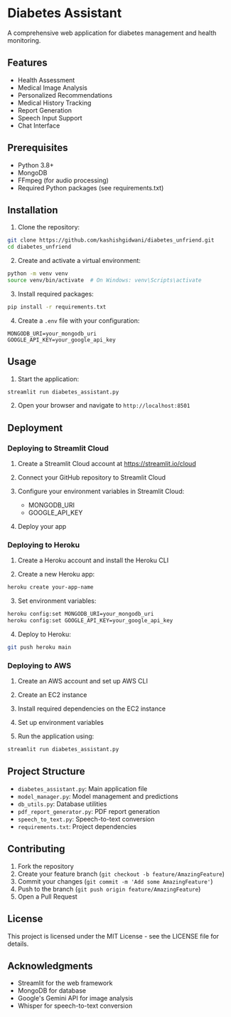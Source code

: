 # Diabetes Assistant

A comprehensive web application for diabetes management and health monitoring.

## Features

- Health Assessment
- Medical Image Analysis
- Personalized Recommendations
- Medical History Tracking
- Report Generation
- Speech Input Support
- Chat Interface

## Prerequisites

- Python 3.8+
- MongoDB
- FFmpeg (for audio processing)
- Required Python packages (see requirements.txt)

## Installation

1. Clone the repository:
```bash
git clone https://github.com/kashishgidwani/diabetes_unfriend.git
cd diabetes_unfriend
```

2. Create and activate a virtual environment:
```bash
python -m venv venv
source venv/bin/activate  # On Windows: venv\Scripts\activate
```

3. Install required packages:
```bash
pip install -r requirements.txt
```

4. Create a `.env` file with your configuration:
```
MONGODB_URI=your_mongodb_uri
GOOGLE_API_KEY=your_google_api_key
```

## Usage

1. Start the application:
```bash
streamlit run diabetes_assistant.py
```

2. Open your browser and navigate to `http://localhost:8501`

## Deployment

### Deploying to Streamlit Cloud

1. Create a Streamlit Cloud account at https://streamlit.io/cloud

2. Connect your GitHub repository to Streamlit Cloud

3. Configure your environment variables in Streamlit Cloud:
   - MONGODB_URI
   - GOOGLE_API_KEY

4. Deploy your app

### Deploying to Heroku

1. Create a Heroku account and install the Heroku CLI

2. Create a new Heroku app:
```bash
heroku create your-app-name
```

3. Set environment variables:
```bash
heroku config:set MONGODB_URI=your_mongodb_uri
heroku config:set GOOGLE_API_KEY=your_google_api_key
```

4. Deploy to Heroku:
```bash
git push heroku main
```

### Deploying to AWS

1. Create an AWS account and set up AWS CLI

2. Create an EC2 instance

3. Install required dependencies on the EC2 instance

4. Set up environment variables

5. Run the application using:
```bash
streamlit run diabetes_assistant.py
```

## Project Structure

- `diabetes_assistant.py`: Main application file
- `model_manager.py`: Model management and predictions
- `db_utils.py`: Database utilities
- `pdf_report_generator.py`: PDF report generation
- `speech_to_text.py`: Speech-to-text conversion
- `requirements.txt`: Project dependencies

## Contributing

1. Fork the repository
2. Create your feature branch (`git checkout -b feature/AmazingFeature`)
3. Commit your changes (`git commit -m 'Add some AmazingFeature'`)
4. Push to the branch (`git push origin feature/AmazingFeature`)
5. Open a Pull Request

## License

This project is licensed under the MIT License - see the LICENSE file for details.

## Acknowledgments

- Streamlit for the web framework
- MongoDB for database
- Google's Gemini API for image analysis
- Whisper for speech-to-text conversion